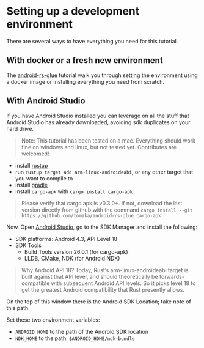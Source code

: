# Setting up a development environment
There are several ways to have everything you need for this tutorial.

## With docker or a fresh new environment
The [android-rs-glue] tutorial walk you through setting the environment using a docker image or
installing everything you need from scratch.

[android-rs-glue]: https://github.com/tomaka/android-rs-glue

## With Android Studio

If you have Android Studio installed you can leverage on all the stuff
that Android Studio has already downloaded, avoiding sdk duplicates on your hard drive.

> Note: This tutorial has been tested on a mac. Everything should work fine on windows and linux,
but not tested yet. Contributes are welcomed!



- install [rustup](http://rustup.rs)
- run `rustup target add arm-linux-androideabi`, or any other target that you want to compile to
- install [gradle](https://gradle.org/install/)
- install `cargo-apk` with `cargo install cargo-apk`

> Please verify that cargo apk is v0.3.0+. If not, download the last version
directly from github with the command `cargo install --git https://github.com/tomaka/android-rs-glue cargo-apk`

Now, Open [Android Studio], go to the SDK Manager and install the following:
- SDK platforms: Android 4.3, API Level 18
- SDK Tools
   - Build Tools version 26.0.1 (for cargo-apk)
   - LLDB, CMake, NDK (for Android NDK)

> Why Android API 18? Today, Rust’s arm-linux-androideabi target is built against
that API level, and should theoretically be forwards-compatible with subsequent
Android API levels. So it picks level 18 to get the greatest Android
compatibility that Rust presently allows.

On the top of this window there is the Android SDK Location; take note of this path.

Set these two environment variables:
 - `ANDROID_HOME` to the path of the Android SDK location
 - `NDK_HOME` to the path: `$ANDROID_HOME/ndk-bundle`

[Android Studio]:https://developer.android.com/studio/index.html
